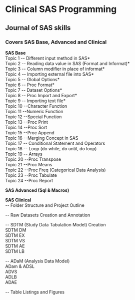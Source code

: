 # Clinical SAS Programming<br/>
## Journal of SAS skills<br/>
### Covers SAS Base, Advanced and Clinical<br/>
**SAS Base**<br/>
Topic 1 -- Different input method in SAS* <br/>
Topic 2 -- Reading data value in SAS (Format and Informat)* <br/>
Topic 3 -- Column modifier in place of informat* <br/>
Topic 4 -- Importing external file into SAS* <br/>
Topic 5 -- Global Options* <br/>
Topic 6 -- Proc Format* <br/>
Topic 7 -- Dataset Options* <br/>
Topic 8 -- Proc Import and Export* <br/>
Topic 9 -- Importing text file* <br/>
Topic 10 --Character Function <br/>
Topic 11 --Numeric Function <br/>
Topic 12 --Special Function <br/>
Topic 13 --Proc Print <br/>
Topic 14 --Proc Sort <br/>
Topic 15 --Proc Append <br/>
Topic 16 --Merging Concept in SAS <br/>
Topic 17 -- Conditional Statement and Operators <br/>
Topic 18 -- Loop (do while, do until, do loop) <br/>
Topic 19 -- Arrays <br/>
Topic 20 --Proc Transpose <br/>
Topic 21 --Proc Means <br/>
Topic 22 --Proc Freq (Categorical Data Analysis) <br/>
Topic 23 --Proc Tabulate <br/>
Topic 24 --Proc Report <br/>

**SAS Advanced (Sql & Macros)**<br/>

**SAS Clinical**<br/>
-- Folder Structure and Project Outline <br/>

-- Raw Datasets Creation and Annotation <br/>

-- SDTM (Study Data Tabulation Model) Creation <br/>
SDTM DM <br/>
SDTM EX <br/>
SDTM VS <br/>
SDTM AE <br/>
SDTM LB <br/>

-- ADaM (Analysis Data Model) <br/>
ADam & ADSL <br/>
ADVS <br/>
ADLB <br/>
ADAE <br/>

-- Table Listings and Figures <br/>

